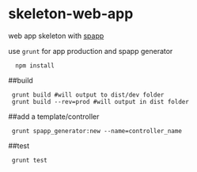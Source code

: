 # skeleton-web-app
 web app skeleton with [spapp](https://github.com/c-smile/spapp)

 use `grunt` for app production and spapp generator
```shell
  npm install
```

  ##build
  ```shell
   grunt build #will output to dist/dev folder
   grunt build --rev=prod #will output in dist folder
  ```


 ##add a template/controller

 ```shell
  grunt spapp_generator:new --name=controller_name

 ```

 ##test
 ```shell
  grunt test
 ```
